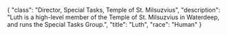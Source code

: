 {
    "class": "Director, Special Tasks, Temple of St. Milsuzvius",
    "description": "Luth is a high-level member of the Temple of St. Milsuzvius in Waterdeep, and runs the Special Tasks Group.",
    "title": "Luth",
    "race": "Human"
}